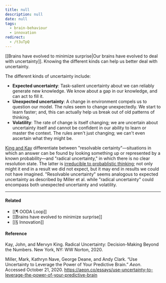 ```yaml
---
title: null
description: null
date: null
tags:
  - brain-behaviour
  - innovation
redirect:
  - /t3uTpQ
---
```


[[Brains have evolved to minimize surprise|Our brains have evolved to deal with uncertainty]]. Knowing the different kinds can help us better deal with uncertainty.

The different kinds of uncertainty include:

- **Expected uncertainty**: Task-salient uncertainty about we can reliably generate new knowledge. We know about a gap in our knowledge, and can act to fill it.
- **Unexpected uncertainty**: A change in environment compels us to question our model. The rules seem to change unexpectedly. We start to learn faster; and, this can actually help us break out of old patterns of thinking.
- **Volatility**: The rate of change is itself changing; we are uncertain about uncertainty itself and cannot be confident in our ability to learn or master the context. The rules aren't just changing; we can't even ascertain what they might be.

[King and Kay](https://publish.obsidian.md/mobydiction/notes/%E2%89%88+King+and+Kay+-+Radical+Uncertainty) differentiate between "resolvable certainty"—situations in which an answer can be found by looking something up or represented by a known probability—and "radical uncertainty," in which there is no clear resolution state. The latter is [irreducible to probablistic thinking](https://publish.obsidian.md/mobydiction/notes/Situations+of+radical+uncertainty+cannot+be+resolved+through+probabilistic+thinking+alone); not only might it end in a result we did not expect, but it may end in results we could not have imagined. "Resolvable uncertainty" seems analogous to expected uncertainty as described by Miller et al. while "radical uncertainty" could encompass both unexpected uncertainty and volatility.

---

#### Related

- [[¶ OODA Loop]]
- [[Brains have evolved to minimize surprise]]
- [[§ Innovation]]

#### Reference

Kay, John, and Mervyn King. Radical Uncertainty: Decision-Making Beyond the Numbers. New York, NY: WW Norton, 2020.

Miller, Mark, Kathryn Nave, George Deane, and Andy Clark. “Use Uncertainty to Leverage the Power of Your Predictive Brain.” _Aeon_. Accessed October 21, 2020. https://aeon.co/essays/use-uncertainty-to-leverage-the-power-of-your-predictive-brain

